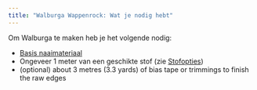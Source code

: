 ```yaml
---
title: "Walburga Wappenrock: Wat je nodig hebt"
---
```


Om Walburga te maken heb je het volgende nodig:

- [Basis naaimateriaal](/docs/sewing/basic-sewing-supplies)
- Ongeveer 1 meter van een geschikte stof (zie [Stofopties](/docs/designs/walburga/fabric))
- (optional) about 3 metres (3.3 yards) of bias tape or trimmings to finish the raw edges
